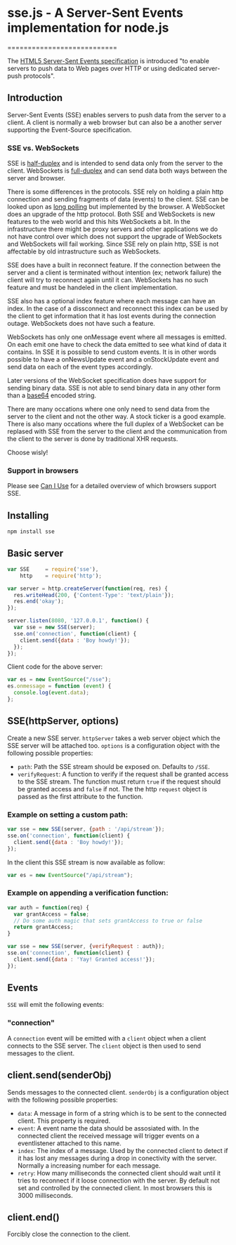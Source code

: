 # sse.js - A Server-Sent Events implementation for node.js
===========================

The [HTML5 Server-Sent Events specification](http://dev.w3.org/html5/eventsource/)
is introduced "to enable servers to push data to Web pages over HTTP or using
dedicated server-push protocols".



## Introduction

Server-Sent Events (SSE) enables servers to push data from the server to a client.
A client is normally a web browser but can also be a another server supporting
the Event-Source specification.


### SSE vs. WebSockets

SSE is [half-duplex](http://en.wikipedia.org/wiki/Duplex_(telecommunications)#Half-duplex)
and is intended to send data only from the server to the client. WebSockets is
[full-duplex](http://en.wikipedia.org/wiki/Duplex_(telecommunications)#Full-duplex)
and can send data both ways between the server and browser.

There is some differences in the protocols. SSE rely on holding a plain http
connection and sending fragments of data (events) to the client. SSE can be
looked upon as [long polling](http://en.wikipedia.org/wiki/Push_technology#Long_polling)
but implemented by the browser. A WebSocket does an upgrade of the http protocol.
Both SSE and WebSockets is new features to the web world and this hits WebSockets
a bit. In the infrastructure there might be proxy servers and other applications
we do not have control over which does not support the upgrade of WebSockets and
WebSockets will fail working. Since SSE rely on plain http, SSE is not affectable
by old intrastructure such as WebSockets.

SSE does have a built in reconnect feature. If the connection between the server
and a client is terminated without intention (ex; network failure) the client
will try to reconnect again until it can. WebSockets has no such feature and must
be handeled in the client implementation.

SSE also has a optional index feature where each message can have an index. In
the case of a dissconnect and reconnect this index can be used by the client to
get information that it has lost events during the connection outage.
WebSockets does not have such a feature.

WebSockets has only one onMessage event where all messages is emitted. On each
emit one have to check the data emitted to see what kind of data it contains.
In SSE it is possible to send custom events. It is in other words possible to
have a onNewsUpdate event and a onStockUpdate event and send data on each of the
event types accordingly.

Later versions of the WebSocket specification does have support for sending
binary data. SSE is not able to send binary data in any other form than a
[base64](http://en.wikipedia.org/wiki/Base64) encoded string.

There are many occations where one only need to send data from the server to the
client and not the other way. A stock ticker is a good example. There is also
many occations where the full duplex of a WebSocket can be replased with SSE from
the server to the client and the communication from the client to the server
is done by traditional XHR requests.

Choose wisly!


### Support in browsers

Please see [Can I Use](http://caniuse.com/eventsource) for a detailed overview
of which browsers support SSE.



## Installing

`npm install sse`


## Basic server

```js
var SSE 	= require('sse'),
	http 	= require('http');

var server = http.createServer(function(req, res) {
  res.writeHead(200, {'Content-Type': 'text/plain'});
  res.end('okay');
});

server.listen(8080, '127.0.0.1', function() {
  var sse = new SSE(server);
  sse.on('connection', function(client) {
    client.send({data : 'Boy howdy!'});
  });
});
```

Client code for the above server:

```js
var es = new EventSource("/sse");
es.onmessage = function (event) {
  console.log(event.data);
};
```


## SSE(httpServer, options)

Create a new SSE server. `httpServer` takes a web server object which the SSE
server will be attached too. `options` is a configuration object with the
following possible properties:

* `path`: Path the SSE stream should be exposed on. Defaults to `/SSE`.
* `verifyRequest`: A function to verify if the request shall be granted access
to the SSE stream. The function must return `true` if the request should be
granted access and `false` if not. The the http `request` object is passed as the
first attribute to the function.

### Example on setting a custom path:

```js
var sse = new SSE(server, {path : '/api/stream'});
sse.on('connection', function(client) {
  client.send({data : 'Boy howdy!'});
});
```

In the client this SSE stream is now available as follow:

```js
var es = new EventSource("/api/stream");
```

### Example on appending a verification function:

```js
var auth = function(req) {
  var grantAccess = false;
  // Do some auth magic that sets grantAccess to true or false
  return grantAccess;
}

var sse = new SSE(server, {verifyRequest : auth});
sse.on('connection', function(client) {
  client.send({data : 'Yay! Granted access!'});
});
```


## Events

`SSE` will emit the following events:


### "connection"
A `connection` event will be emitted with a `client` object when a client connects
to the SSE server. The `client` object is then used to send messages to the 
client.



## client.send(senderObj)

Sends messages to the connected client. `senderObj` is a configuration object 
with the following possible properties:

* `data`: A message in form of a string which is to be sent to the connected 
client. This property is required.
* `event`: A event name the data should be assosiated with. In the connected
client the received message will trigger events on a eventlistener attached to 
this name.
* `index`: The index of a message. Used by the connected client to detect if it
has lost any messages during a drop in conectivity with the server. Normally a 
increasing number for each message. 
* `retry`: How many milliseconds the connected client should wait until it tries
to reconnect if it loose connection with the server. By default not set and 
controlled by the connected client. In most browsers this is 3000 milliseconds.



## client.end()

Forcibly close the connection to the client.